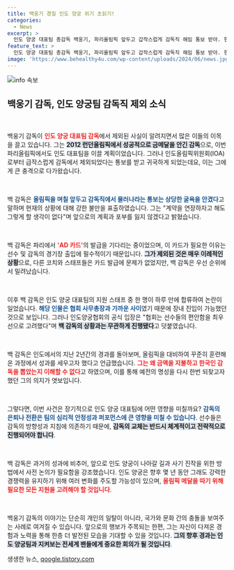 ```yaml
---
title: 백웅기 경질 인도 양궁 위기 초읽기!
categories:
  - News
excerpt: >
  인도 양궁 대표팀 총감독 백웅기, 파리올림픽 앞두고 갑작스럽게 감독직 해임 통보 받아. 현지 매체 보도에 따르면, 기대했던 출입 신분증 발급도 누락돼 귀국 행. 모욕적이다라고 고백하며 불만 폭발!
feature_text: >
  인도 양궁 대표팀 총감독 백웅기, 파리올림픽 앞두고 갑작스럽게 감독직 해임 통보 받아. 현지 매체 보도에 따르면, 기대했던 출입 신분증 발급도 누락돼 귀국 행. 모욕적이다라고 고백하며 불만 폭발!
image: 'https://www.behealthy4u.com/wp-content/uploads/2024/06/news.jpg'
---
```


<p><img src="https://www.behealthy4u.com/wp-content/uploads/2024/06/news.jpg" alt="info 속보" /></p>

<h2 data-ke-size="size26">백웅기 감독, 인도 양궁팀 감독직 제외 소식</h2>

<p data-ke-size="size16">&nbsp;</p>

<p>백웅기 감독이 <b><span style="color: #ee2323;">인도 양궁 대표팀 감독</span></b>에서 제외된 사실이 알려지면서 많은 이들의 이목을 끌고 있습니다. 그는 <b><span style="background-color: #21538527;">2012 런던올림픽에서 성공적으로 금메달을 안긴 감독</span></b>으로, 이번 파리올림픽에서도 인도 대표팀을 이끌 계획이었습니다. 그러나 인도올림픽위원회(IOA)로부터 급작스럽게 감독에서 제외되었다는 통보를 받고 귀국하게 되었는데요, 이는 그에게 큰 충격으로 다가왔습니다.</p>

<p data-ke-size="size16">&nbsp;</p>

<p>백 감독은 <b><span style="color: #1a5490;">올림픽을 며칠 앞두고 감독직에서 물러나라는 통보는 상당한 굴욕을 안겼다</span></b>고 말하며 현재의 상황에 대해 강한 불만을 표출하였습니다. 그는 "계약을 연장하자고 해도 그렇게 할 생각이 없다"며 앞으로의 계획과 포부를 잃지 않겠다고 밝혔습니다.</p>

<p data-ke-size="size16">&nbsp;</p>

<p>백 감독은 파리에서 <b><span style="color: #ee2323;">'AD 카드'</span></b>의 발급을 기다리는 중이었으며, 이 카드가 필요한 이유는 선수 및 감독의 경기장 출입에 필수적이기 때문입니다. <b><span style="background-color: #21538527;">그가 제외된 것은 매우 이례적인 상황</span></b>으로, 다른 코치와 스태프들은 카드 발급에 문제가 없었지만, 백 감독은 우선 순위에서 밀려났습니다. </p>

<p data-ke-size="size16">&nbsp;</p>

<p>이후 백 감독은 인도 양궁 대표팀의 지원 스태프 중 한 명이 하루 만에 합류하여 논란이 일었습니다. <b><span style="color: #1a5490;">해당 인물은 협회 사무총장과 가까운 사이</span></b>였기 때문에 장내 진입이 가능했던 것으로 보입니다. 그러나 인도양궁협회의 공식 입장은 "협회는 선수들의 편안함을 최우선으로 고려했다"며 <b><span style="background-color: #21538527;">백 감독의 상황과는 무관하게 진행됐다</span></b>고 덧붙였습니다.</p>

<p data-ke-size="size16">&nbsp;</p>

<p>백 감독은 인도에서의 지난 2년간의 경과를 돌아보며, 올림픽을 대비하여 꾸준히 훈련해 온 과정에서 성과를 세우고자 했다고 언급했습니다. <b><span style="color: #ee2323;">그는 왜 금액을 지불하고 한국인 감독을 뽑았는지 이해할 수 없다</span></b>고 하였으며, 이를 통해 예전의 명성을 다시 한번 되찾고자 했던 그의 의지가 엿보입니다.</p>

<p data-ke-size="size16">&nbsp;</p>

<p>그렇다면, 이번 사건은 장기적으로 인도 양궁 대표팀에 어떤 영향을 미칠까요? <b><span style="color: #1a5490;">감독의 은퇴나 전환은 팀의 심리적 안정성과 퍼포먼스에 큰 영향을 미칠 수 있습니다</span></b>. 선수들은 감독의 방향성과 지침에 의존하기 때문에, <b><span style="background-color: #21538527;">감독의 교체는 반드시 체계적이고 전략적으로 진행되어야 합니다</span></b>.</p>

<p data-ke-size="size16">&nbsp;</p>

<p>백 감독은 과거의 성과에 비추어, 앞으로 인도 양궁이 나아갈 길과 사기 진작을 위한 방법에서 사전 논의가 필요함을 강조했습니다. 인도 양궁은 향후 몇 년 동안 그래도 강력한 경쟁력을 유지하기 위해 여러 변화를 주도할 가능성이 있으며, <b><span style="color: #ee2323;">올림픽 메달을 따기 위해 필요한 모든 지원을 고려해야 할 것입니다</span></b>.</p>

<p data-ke-size="size16">&nbsp;</p>

<p>백웅기 감독의 이야기는 단순히 개인의 일탈이 아니라, 국가와 문화 간의 충돌을 보여주는 사례로 여겨질 수 있습니다. 앞으로의 행보가 주목되는 한편, 그는 자신이 다져온 경험과 노력을 통해 한층 더 발전된 모습을 기대할 수 있을 것입니다. <b><span style="background-color: #21538527;">그의 향후 경과는 인도 양궁팀과 지켜보는 전세계 팬들에게 중요한 회의가 될 것입니다</span></b>.</p>
생생한 뉴스, <a href="https://qoogle.tistory.com" rel="dofollow">qoogle.tistory.com</a>


